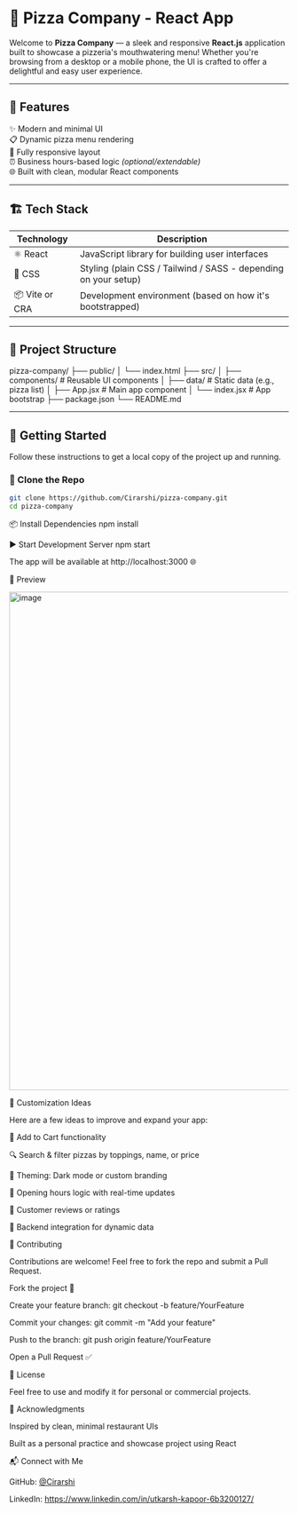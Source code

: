 # 🍕 Pizza Company - React App

Welcome to **Pizza Company** — a sleek and responsive **React.js** application built to showcase a pizzeria's mouthwatering menu! Whether you're browsing from a desktop or a mobile phone, the UI is crafted to offer a delightful and easy user experience.

---

## 🧩 Features

✨ Modern and minimal UI  
📋 Dynamic pizza menu rendering  
📱 Fully responsive layout  
⏰ Business hours-based logic *(optional/extendable)*  
🌐 Built with clean, modular React components  

---

## 🏗️ Tech Stack

| Technology | Description |
|------------|-------------|
| ⚛️ React   | JavaScript library for building user interfaces |
| 🎨 CSS     | Styling (plain CSS / Tailwind / SASS - depending on your setup) |
| 📦 Vite or CRA | Development environment (based on how it's bootstrapped) |

---

## 📂 Project Structure

pizza-company/ 
├── public/
│   └── index.html 
├── src/
│   ├── components/        # Reusable UI components
│   ├── data/              # Static data (e.g., pizza list)
│   ├── App.jsx            # Main app component
│   └── index.jsx          # App bootstrap
├── package.json
└── README.md



---

## 🚀 Getting Started

Follow these instructions to get a local copy of the project up and running.

### 🔁 Clone the Repo

```bash
git clone https://github.com/Cirarshi/pizza-company.git
cd pizza-company
```

📦 Install Dependencies
npm install

▶️ Start Development Server
npm start

The app will be available at http://localhost:3000
 🌐

📸 Preview

<img width="1896" height="898" alt="image" src="https://github.com/user-attachments/assets/9a6432ac-3cfb-4ce2-9a14-db587aa72693" />


🌟 Customization Ideas

Here are a few ideas to improve and expand your app:

🛒 Add to Cart functionality

🔍 Search & filter pizzas by toppings, name, or price

🌈 Theming: Dark mode or custom branding

📆 Opening hours logic with real-time updates

💬 Customer reviews or ratings

🔌 Backend integration for dynamic data

🤝 Contributing

Contributions are welcome! Feel free to fork the repo and submit a Pull Request.

Fork the project 🍴

Create your feature branch: git checkout -b feature/YourFeature

Commit your changes: git commit -m "Add your feature"

Push to the branch: git push origin feature/YourFeature

Open a Pull Request ✅

📄 License

Feel free to use and modify it for personal or commercial projects.

🙌 Acknowledgments

Inspired by clean, minimal restaurant UIs

Built as a personal practice and showcase project using React

📬 Connect with Me

GitHub: [@Cirarshi](https://github.com/Cirarshi)

LinkedIn: https://www.linkedin.com/in/utkarsh-kapoor-6b3200127/

